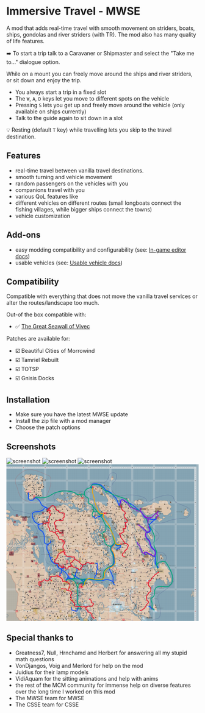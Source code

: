 # Immersive Travel - MWSE

A mod that adds real-time travel with smooth movement on striders, boats, ships, gondolas and river striders (with TR). The mod also has many quality of life features.

➡️ To start a trip talk to a Caravaner or Shipmaster and select the "Take me to..." dialogue option.

While on a mount you can freely move around the ships and river striders, or sit down and enjoy the trip. 
- You always start a trip in a fixed slot
- The `W`, `A`, `D` keys let you move to different spots on the vehicle
- Pressing `S` lets you get up and freely move around the vehicle (only available on ships currently) 
- Talk to the guide again to sit down in a slot

💡 Resting (default `T` key) while travelling lets you skip to the travel destination. 

## Features

- real-time travel between vanilla travel destinations.
- smooth turning and vehicle movement
- random passengers on the vehicles with you
- companions travel with you
- various QoL features like 
- different vehicles on different routes (small longboats connect the fishing villages, while bigger ships connect the towns)
- vehicle customization

## Add-ons
- easy modding compatibility and configurability (see: [In-game editor docs](./editor.md)) 
- usable vehicles  (see: [Usable vehicle docs](./vehicles.md)) 

## Compatibility

Compatible with everything that does not move the vanilla travel services or alter the routes/landscape too much.

Out-of the box compatible with:
* ✅ [The Great Seawall of Vivec](https://www.nexusmods.com/morrowind/mods/53544)

Patches are available for:

* ☑️ Beautiful Cities of Morrowind
* ☑️ Tamriel Rebuilt
* ☑️ TOTSP
* ☑️ Gnisis Docks

## Installation

- Make sure you have the latest MWSE update
- Install the zip file with a mod manager
- Choose the patch options

## Screenshots

![screenshot](/_assets/immersive%20travel/Morrowind%202023-08-23%2015.48.51.900.png)
![screenshot](/_assets/immersive%20travel/Morrowind%202024-02-02%2013.45.52.755.png)
![screenshot](/_assets/immersive%20travel/Morrowind%202023-08-22%2011.11.23.347.png)
![screenshot](/_assets/immersive%20travel/tr_travel.png)


## Special thanks to

- Greatness7, Null, Hrnchamd and Herbert for answering all my stupid math questions
- VonDjangos, Voig and Merlord for help on the mod
- Juidius for their lamp models
- VidiAquam for the sitting animations and help with anims
- the rest of the MCM community for immense help on diverse features over the long time I worked on this mod
- The MWSE team for MWSE
- The CSSE team for CSSE
